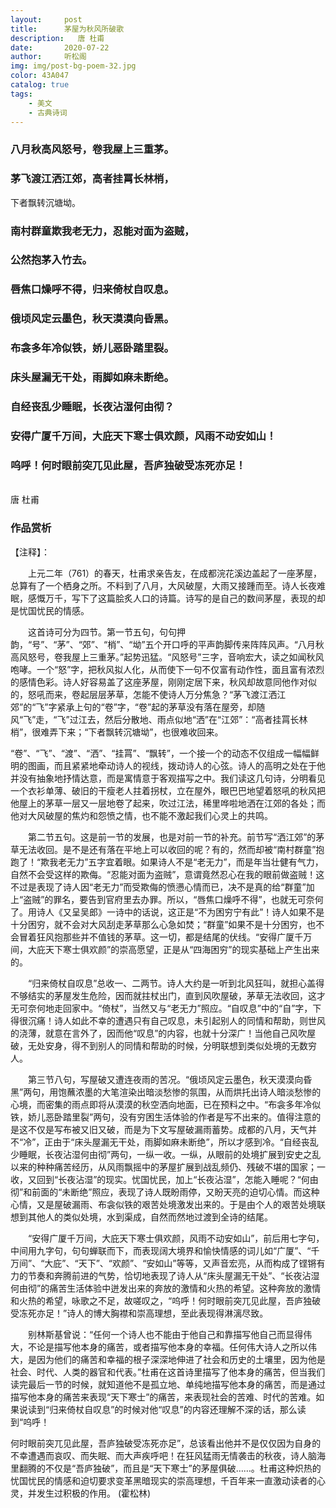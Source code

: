 ```yaml
---
layout:     post
title:      茅屋为秋风所破歌
description:   唐 杜甫
date:       2020-07-22
author:     听松阁
img: img/post-bg-poem-32.jpg
color: 43A047
catalog: true
tags:
    - 美文
    - 古典诗词
---
```


### 八月秋高风怒号，卷我屋上三重茅。
### 茅飞渡江洒江郊，高者挂罥长林梢，
下者飘转沉塘坳。

### 南村群童欺我老无力，忍能对面为盗贼，
### 公然抱茅入竹去。
### 唇焦口燥呼不得，归来倚杖自叹息。
### 俄顷风定云墨色，秋天漠漠向昏黑。
### 布衾多年冷似铁，娇儿恶卧踏里裂。
### 床头屋漏无干处，雨脚如麻未断绝。
### 自经丧乱少睡眠，长夜沾湿何由彻？
### 安得广厦千万间，大庇天下寒士俱欢颜，风雨不动安如山！
### 呜呼！何时眼前突兀见此屋，吾庐独破受冻死亦足！

<br>
唐 杜甫

### 作品赏析
【注释】：

　　上元二年（761）的春天，杜甫求亲告友，在成都浣花溪边盖起了一座茅屋，总算有了一个栖身之所。不料到了八月，大风破屋，大雨又接踵而至。诗人长夜难眠，感慨万千，写下了这篇脍炙人口的诗篇。诗写的是自己的数间茅屋，表现的却是忧国忧民的情感。
  
　　这首诗可分为四节。第一节五句，句句押韵，“号”、“茅”、“郊”、“梢”、“坳”五个开口呼的平声韵脚传来阵阵风声。“八月秋高风怒号，卷我屋上三重茅。”起势迅猛。“风怒号”三字，音响宏大，读之如闻秋风咆哮。一个“怒”字，把秋风拟人化，从而使下一句不仅富有动作性，面且富有浓烈的感情色彩。诗人好容易盖了这座茅屋，刚刚定居下来，秋风却故意同他作对似的，怒吼而来，卷起层层茅草，怎能不使诗人万分焦急？“茅飞渡江洒江郊”的“飞”字紧承上句的“卷”字，“卷”起的茅草没有落在屋旁，却随风“飞”走，“飞”过江去，然后分散地、雨点似地“洒”在“江郊”：“高者挂罥长林梢”，很难弄下来；“下者飘转沉塘坳”，也很难收回来。
  
  “卷”、“飞”、“渡”、“洒”、“挂罥”、“飘转”，一个接一个的动态不仅组成一幅幅鲜明的图画，而且紧紧地牵动诗人的视线，拨动诗人的心弦。诗人的高明之处在于他并没有抽象地抒情达意，而是寓情意于客观描写之中。我们读这几句诗，分明看见一个衣衫单薄、破旧的干瘦老人拄着拐杖，立在屋外，眼巴巴地望着怒吼的秋风把他屋上的茅草一层又一层地卷了起来，吹过江法，稀里哗啦地洒在江郊的各处；而他对大风破屋的焦灼和怨愤之情，也不能不激起我们心灵上的共鸣。
  
　　第二节五句。这是前一节的发展，也是对前一节的补充。前节写“洒江郊”的茅草无法收回。是不是还有落在平地上可以收回的呢？有的，然而却被“南村群童”抱跑了！“欺我老无力”五字宜着眼。如果诗人不是“老无力”，而是年当壮健有气力，自然不会受这样的欺侮。“忍能对面为盗贼”，意谓竟然忍心在我的眼前做盗贼！这不过是表现了诗人因“老无力”而受欺侮的愤懑心情而已，决不是真的给“群童”加上“盗贼”的罪名，要告到官府里去办罪。所以，“唇焦口燥呼不得”，也就无可奈何了。用诗人《又呈吴郎》一诗中的话说，这正是“不为困穷宁有此”！诗人如果不是十分困穷，就不会对大风刮走茅草那么心急如焚；“群童”如果不是十分困穷，也不会冒着狂风抱那些并不值钱的茅草。这一切，都是结尾的伏线。“安得广厦千万间，大庇天下寒士俱欢颜”的崇高愿望，正是从“四海困穷”的现实基础上产生出来的。
  
　　“归来倚杖自叹息”总收一、二两节。诗人大约是一听到北风狂叫，就担心盖得不够结实的茅屋发生危险，因而就拄杖出门，直到风吹屋破，茅草无法收回，这才无可奈何地走回家中。“倚杖”，当然又与“老无力”照应。“自叹息”中的“自”字，下得很沉痛！诗人如此不幸的遭遇只有自己叹息，未引起别人的同情和帮助，则世风的浇薄，就意在言外了，因而他“叹息”的内容，也就十分深广！当他自己风吹屋破，无处安身，得不到别人的同情和帮助的时候，分明联想到类似处境的无数穷人。
  
　　第三节八句，写屋破又遭连夜雨的苦况。“俄顷风定云墨色，秋天漠漠向昏黑”两句，用饱蘸浓墨的大笔渲染出暗淡愁惨的氛围，从而烘托出诗人暗淡愁惨的心境，而密集的雨点即将从漠漠的秋空洒向地面，已在预料之中。“布衾多年冷似铁，娇儿恶卧踏里裂”两句，没有穷困生活体验的作者是写不出来的。值得注意的是这不仅是写布被又旧又破，而是为下文写屋破漏雨蓄势。成都的八月，天气并不“冷”，正由于“床头屋漏无干处，雨脚如麻未断绝”，所以才感到冷。“自经丧乱少睡眠，长夜沾湿何由彻”两句，一纵一收。一纵，从眼前的处境扩展到安史之乱以来的种种痛苦经历，从风雨飘摇中的茅屋扩展到战乱频仍、残破不堪的国家；一收，又回到“长夜沾湿”的现实。忧国忧民，加上“长夜沾湿”，怎能入睡呢？“何由彻”和前面的“未断绝”照应，表现了诗人既盼雨停，又盼天亮的迫切心情。而这种心情，又是屋破漏雨、布衾似铁的艰苦处境激发出来的。于是由个人的艰苦处境联想到其他人的类似处境，水到渠成，自然而然地过渡到全诗的结尾。
  
　　“安得广厦千万间，大庇天下寒士俱欢颜，风雨不动安如山”，前后用七字句，中间用九字句，句句蝉联而下，而表现阔大境界和愉快情感的词儿如“广厦”、“千万间”、“大庇”、“天下”、“欢颜”、“安如山”等等，又声音宏亮，从而构成了铿锵有力的节奏和奔腾前进的气势，恰切地表现了诗人从“床头屋漏无干处”、“长夜沾湿何由彻”的痛苦生活体验中迸发出来的奔放的激情和火热的希望。这种奔放的激情和火热的希望，咏歌之不足，故嗟叹之，“呜呼！何时眼前突兀见此屋，吾庐独破受冻死亦足！”诗人的博大胸襟和崇高理想，至此表现得淋漓尽致。
  
　　别林斯基曾说：“任何一个诗人也不能由于他自己和靠描写他自己而显得伟大，不论是描写他本身的痛苦，或者描写他本身的幸福。任何伟大诗人之所以伟大，是因为他们的痛苦和幸福的根子深深地伸进了社会和历史的土壤里，因为他是社会、时代、人类的器官和代表。”杜甫在这首诗里描写了他本身的痛苦，但当我们读完最后一节的时候，就知道他不是孤立地、单纯地描写他本身的痛苦，而是通过描写他本身的痛苦来表现“天下寒士”的痛苦，来表现社会的苦难、时代的苦难。如果说读到“归来倚杖自叹息”的时候对他“叹息”的内容还理解不深的话，那么读到“呜呼！
  
  何时眼前突兀见此屋，吾庐独破受冻死亦足”，总该看出他并不是仅仅因为自身的不幸遭遇而哀叹、而失眠、而大声疾呼吧！在狂风猛雨无情袭击的秋夜，诗人脑海里翻腾的不仅是“吾庐独破”，而且是“天下寒士”的茅屋俱破……。杜甫这种炽热的忧国忧民的情感和迫切要求变革黑暗现实的崇高理想，千百年来一直激动读者的心灵，并发生过积极的作用。
(霍松林)
